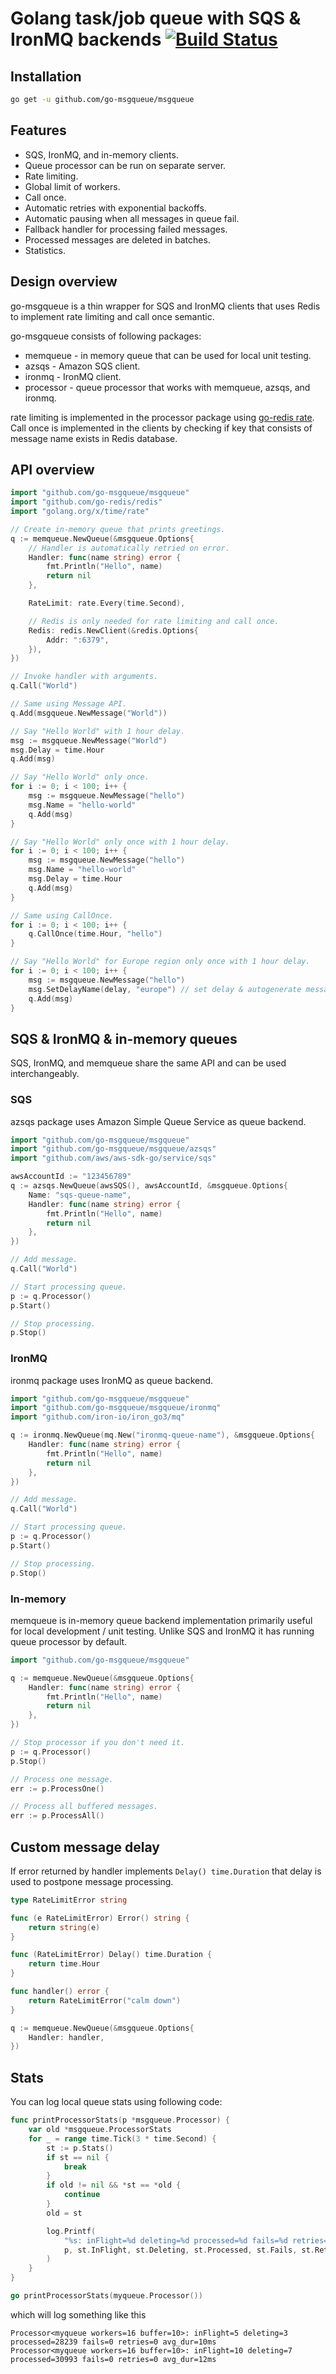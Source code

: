 # Golang task/job queue with SQS & IronMQ backends [![Build Status](https://travis-ci.org/go-msgqueue/msgqueue.svg?branch=v1)](https://travis-ci.org/go-msgqueue/msgqueue)

## Installation

```bash
go get -u github.com/go-msgqueue/msgqueue
```

## Features

 - SQS, IronMQ, and in-memory clients.
 - Queue processor can be run on separate server.
 - Rate limiting.
 - Global limit of workers.
 - Call once.
 - Automatic retries with exponential backoffs.
 - Automatic pausing when all messages in queue fail.
 - Fallback handler for processing failed messages.
 - Processed messages are deleted in batches.
 - Statistics.

## Design overview

go-msgqueue is a thin wrapper for SQS and IronMQ clients that uses Redis to implement rate limiting and call once semantic.

go-msgqueue consists of following packages:
 - memqueue - in memory queue that can be used for local unit testing.
 - azsqs - Amazon SQS client.
 - ironmq - IronMQ client.
 - processor - queue processor that works with memqueue, azsqs, and ironmq.

rate limiting is implemented in the processor package using [go-redis rate](https://github.com/go-redis/rate). Call once is implemented in the clients by checking if key that consists of message name exists in Redis database.

## API overview

```go
import "github.com/go-msgqueue/msgqueue"
import "github.com/go-redis/redis"
import "golang.org/x/time/rate"

// Create in-memory queue that prints greetings.
q := memqueue.NewQueue(&msgqueue.Options{
    // Handler is automatically retried on error.
    Handler: func(name string) error {
        fmt.Println("Hello", name)
        return nil
    },

    RateLimit: rate.Every(time.Second),

    // Redis is only needed for rate limiting and call once.
    Redis: redis.NewClient(&redis.Options{
        Addr: ":6379",
    }),
})

// Invoke handler with arguments.
q.Call("World")

// Same using Message API.
q.Add(msgqueue.NewMessage("World"))

// Say "Hello World" with 1 hour delay.
msg := msgqueue.NewMessage("World")
msg.Delay = time.Hour
q.Add(msg)

// Say "Hello World" only once.
for i := 0; i < 100; i++ {
    msg := msgqueue.NewMessage("hello")
    msg.Name = "hello-world"
    q.Add(msg)
}

// Say "Hello World" only once with 1 hour delay.
for i := 0; i < 100; i++ {
    msg := msgqueue.NewMessage("hello")
    msg.Name = "hello-world"
    msg.Delay = time.Hour
    q.Add(msg)
}

// Same using CallOnce.
for i := 0; i < 100; i++ {
    q.CallOnce(time.Hour, "hello")
}

// Say "Hello World" for Europe region only once with 1 hour delay.
for i := 0; i < 100; i++ {
    msg := msgqueue.NewMessage("hello")
    msg.SetDelayName(delay, "europe") // set delay & autogenerate message name
    q.Add(msg)
}
```

## SQS & IronMQ & in-memory queues

SQS, IronMQ, and memqueue share the same API and can be used interchangeably.

### SQS

azsqs package uses Amazon Simple Queue Service as queue backend.

```go
import "github.com/go-msgqueue/msgqueue"
import "github.com/go-msgqueue/msgqueue/azsqs"
import "github.com/aws/aws-sdk-go/service/sqs"

awsAccountId := "123456789"
q := azsqs.NewQueue(awsSQS(), awsAccountId, &msgqueue.Options{
    Name: "sqs-queue-name",
    Handler: func(name string) error {
        fmt.Println("Hello", name)
        return nil
    },
})

// Add message.
q.Call("World")

// Start processing queue.
p := q.Processor()
p.Start()

// Stop processing.
p.Stop()
```

### IronMQ

ironmq package uses IronMQ as queue backend.

```go
import "github.com/go-msgqueue/msgqueue"
import "github.com/go-msgqueue/msgqueue/ironmq"
import "github.com/iron-io/iron_go3/mq"

q := ironmq.NewQueue(mq.New("ironmq-queue-name"), &msgqueue.Options{
    Handler: func(name string) error {
        fmt.Println("Hello", name)
        return nil
    },
})

// Add message.
q.Call("World")

// Start processing queue.
p := q.Processor()
p.Start()

// Stop processing.
p.Stop()
```

### In-memory

memqueue is in-memory queue backend implementation primarily useful for local development / unit testing. Unlike SQS and IronMQ it has running queue processor by default.

```go
import "github.com/go-msgqueue/msgqueue"

q := memqueue.NewQueue(&msgqueue.Options{
    Handler: func(name string) error {
        fmt.Println("Hello", name)
        return nil
    },
})

// Stop processor if you don't need it.
p := q.Processor()
p.Stop()

// Process one message.
err := p.ProcessOne()

// Process all buffered messages.
err := p.ProcessAll()
```

## Custom message delay

If error returned by handler implements `Delay() time.Duration` that delay is used to postpone message processing.

```go
type RateLimitError string

func (e RateLimitError) Error() string {
    return string(e)
}

func (RateLimitError) Delay() time.Duration {
    return time.Hour
}

func handler() error {
    return RateLimitError("calm down")
}

q := memqueue.NewQueue(&msgqueue.Options{
    Handler: handler,
})
```

## Stats

You can log local queue stats using following code:

```go
func printProcessorStats(p *msgqueue.Processor) {
    var old *msgqueue.ProcessorStats
    for _ = range time.Tick(3 * time.Second) {
        st := p.Stats()
        if st == nil {
            break
        }
        if old != nil && *st == *old {
            continue
        }
        old = st

        log.Printf(
            "%s: inFlight=%d deleting=%d processed=%d fails=%d retries=%d avg_dur=%s\n",
            p, st.InFlight, st.Deleting, st.Processed, st.Fails, st.Retries, st.AvgDuration,
        )
    }
}

go printProcessorStats(myqueue.Processor())
```

which will log something like this

```
Processor<myqueue workers=16 buffer=10>: inFlight=5 deleting=3 processed=28239 fails=0 retries=0 avg_dur=10ms
Processor<myqueue workers=16 buffer=10>: inFlight=10 deleting=7 processed=30993 fails=0 retries=0 avg_dur=12ms
```
